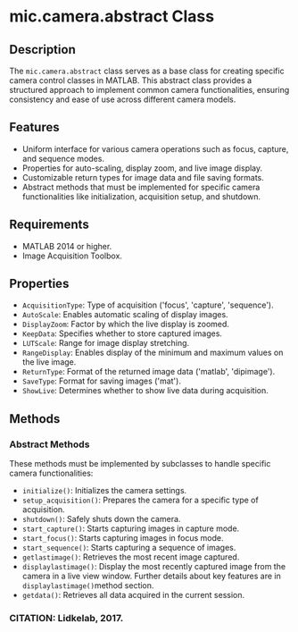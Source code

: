 # mic.camera.abstract Class

## Description
The `mic.camera.abstract` class serves as a base class for creating specific camera control classes in MATLAB. This abstract class provides a structured approach to implement common camera functionalities, ensuring consistency and ease of use across different camera models.

## Features
- Uniform interface for various camera operations such as focus, capture, and sequence modes.
- Properties for auto-scaling, display zoom, and live image display.
- Customizable return types for image data and file saving formats.
- Abstract methods that must be implemented for specific camera functionalities like initialization, acquisition setup, and shutdown.

## Requirements
- MATLAB 2014 or higher.
- Image Acquisition Toolbox.

## Properties
- `AcquisitionType`: Type of acquisition ('focus', 'capture', 'sequence').
- `AutoScale`: Enables automatic scaling of display images.
- `DisplayZoom`: Factor by which the live display is zoomed.
- `KeepData`: Specifies whether to store captured images.
- `LUTScale`: Range for image display stretching.
- `RangeDisplay`: Enables display of the minimum and maximum values on the live image.
- `ReturnType`: Format of the returned image data ('matlab', 'dipimage').
- `SaveType`: Format for saving images ('mat').
- `ShowLive`: Determines whether to show live data during acquisition.

## Methods
### Abstract Methods
These methods must be implemented by subclasses to handle specific camera functionalities:

- `initialize()`: Initializes the camera settings.
- `setup_acquisition()`: Prepares the camera for a specific type of acquisition.
- `shutdown()`: Safely shuts down the camera.
- `start_capture()`: Starts capturing images in capture mode.
- `start_focus()`: Starts capturing images in focus mode.
- `start_sequence()`: Starts capturing a sequence of images.
- `getlastimage()`: Retrieves the most recent image captured.
- `displaylastimage()`: Display the most recently captured image from the
camera in a live view window. Further details about key features are
in `displaylastimage()`method section.
- `getdata()`: Retrieves all data acquired in the current session.

### CITATION: Lidkelab, 2017.

